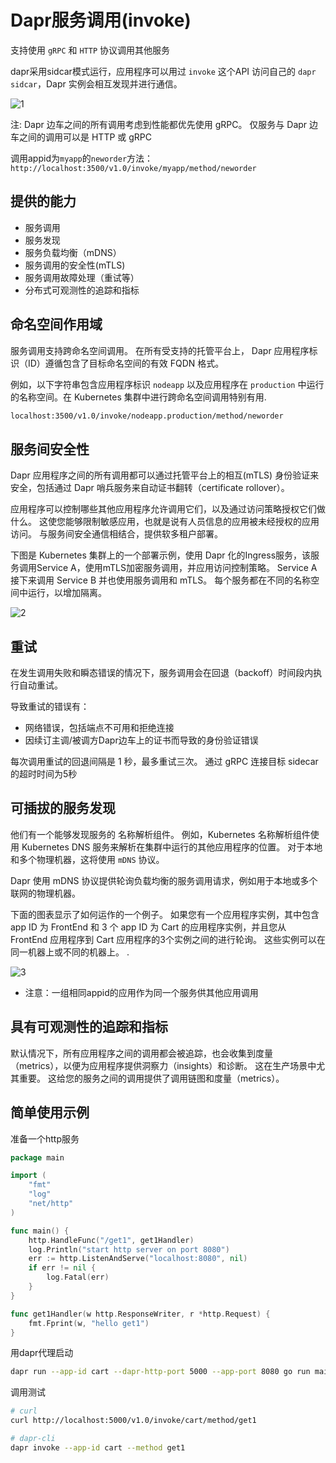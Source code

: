 # Dapr服务调用(invoke)

支持使用 `gRPC` 和 `HTTP` 协议调用其他服务

dapr采用sidcar模式运行，应用程序可以用过 `invoke` 这个API 访问自己的 `dapr sidcar`，Dapr 实例会相互发现并进行通信。

![1](http://cdn.go99.top/docs/microservices/dapr/invoke1.png)

注: Dapr 边车之间的所有调用考虑到性能都优先使用 gRPC。 仅服务与 Dapr 边车之间的调用可以是 HTTP 或 gRPC

调用appid为`myapp`的`neworder`方法：`http://localhost:3500/v1.0/invoke/myapp/method/neworder`

## 提供的能力

* 服务调用
* 服务发现
* 服务负载均衡（mDNS）
* 服务调用的安全性(mTLS)
* 服务调用故障处理（重试等）
* 分布式可观测性的追踪和指标

## 命名空间作用域

服务调用支持跨命名空间调用。 在所有受支持的托管平台上， Dapr 应用程序标识（ID）遵循包含了目标命名空间的有效 FQDN 格式。

例如，以下字符串包含应用程序标识 `nodeapp` 以及应用程序在 `production` 中运行的名称空间。在 Kubernetes 集群中进行跨命名空间调用特别有用.

```bash
localhost:3500/v1.0/invoke/nodeapp.production/method/neworder
```

## 服务间安全性

Dapr 应用程序之间的所有调用都可以通过托管平台上的相互(mTLS) 身份验证来安全，包括通过 Dapr 哨兵服务来自动证书翻转（certificate rollover）。

应用程序可以控制哪些其他应用程序允许调用它们，以及通过访问策略授权它们做什么。 这使您能够限制敏感应用，也就是说有人员信息的应用被未经授权的应用访问。 与服务间安全通信相结合，提供软多租户部署。

下图是 Kubernetes 集群上的一个部署示例，使用 Dapr 化的Ingress服务，该服务调用Service A，使用mTLS加密服务调用，并应用访问控制策略。 Service A 接下来调用 Service B 并也使用服务调用和 mTLS。 每个服务都在不同的名称空间中运行，以增加隔离。

![2](http://cdn.go99.top/docs/microservices/dapr/invoke2.png)

## 重试

在发生调用失败和瞬态错误的情况下，服务调用会在回退（backoff）时间段内执行自动重试。

导致重试的错误有：

* 网络错误，包括端点不可用和拒绝连接
* 因续订主调/被调方Dapr边车上的证书而导致的身份验证错误

每次调用重试的回退间隔是 1 秒，最多重试三次。 通过 gRPC 连接目标 sidecar 的超时时间为5秒

## 可插拔的服务发现

他们有一个能够发现服务的 名称解析组件。 例如，Kubernetes 名称解析组件使用 Kubernetes DNS 服务来解析在集群中运行的其他应用程序的位置。 对于本地和多个物理机器，这将使用 `mDNS` 协议。

Dapr 使用 mDNS 协议提供轮询负载均衡的服务调用请求，例如用于本地或多个联网的物理机器。

下面的图表显示了如何运作的一个例子。 如果您有一个应用程序实例，其中包含 app ID 为 FrontEnd 和 3 个 app ID 为 Cart 的应用程序实例，并且您从 FrontEnd 应用程序到 Cart 应用程序的3个实例之间的进行轮询。 这些实例可以在同一机器上或不同的机器上。 .

![3](http://cdn.go99.top/docs/microservices/dapr/invoke3.png)

* 注意：一组相同appid的应用作为同一个服务供其他应用调用

## 具有可观测性的追踪和指标

默认情况下，所有应用程序之间的调用都会被追踪，也会收集到度量（metrics），以便为应用程序提供洞察力（insights）和诊断。 这在生产场景中尤其重要。 这给您的服务之间的调用提供了调用链图和度量（metrics）。

## 简单使用示例

准备一个http服务

```go
package main

import (
	"fmt"
	"log"
	"net/http"
)

func main() {
	http.HandleFunc("/get1", get1Handler)
	log.Println("start http server on port 8080")
	err := http.ListenAndServe("localhost:8080", nil)
	if err != nil {
		log.Fatal(err)
	}
}

func get1Handler(w http.ResponseWriter, r *http.Request) {
	fmt.Fprint(w, "hello get1")
}
```

用dapr代理启动

```bash
dapr run --app-id cart --dapr-http-port 5000 --app-port 8080 go run main.go
```

调用测试

```bash
# curl
curl http://localhost:5000/v1.0/invoke/cart/method/get1

# dapr-cli
dapr invoke --app-id cart --method get1
```
